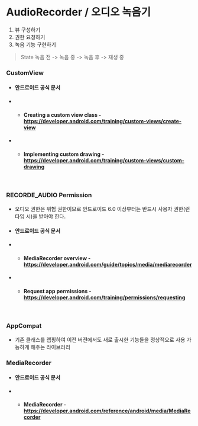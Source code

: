 

# AudioRecorder / 오디오 녹음기
1. 뷰 구성하기
2. 권한 요청하기
3. 녹음 기능 구현하기

> State
녹음 전 -> 녹음 중 -> 녹음 후 -> 재생 중<br>

### CustomView
- #### 안드로이드 공식 문서
- - #### Creating a custom view class - https://developer.android.com/training/custom-views/create-view
- - #### Implementing custom drawing - https://developer.android.com/training/custom-views/custom-drawing
<br>

### RECORDE_AUDIO Permission
- 오디오 권한은 위험 권한이므로 안드로이드 6.0 이상부터는 반드시 사용자 권한(런타임 시)을 받아야 한다.
- #### 안드로이드 공식 문서
- - #### MediaRecorder overview - https://developer.android.com/guide/topics/media/mediarecorder
- - #### Request app permissions - https://developer.android.com/training/permissions/requesting
<br>

### AppCompat
-  기존 클래스를 랩핑하여 이전 버전에서도 새로 출시한 기능들을 정상적으로 사용 가능하게 해주는 라이브러리

### MediaRecorder
- #### 안드로이드 공식 문서
- - #### MediaRecorder - https://developer.android.com/reference/android/media/MediaRecorder